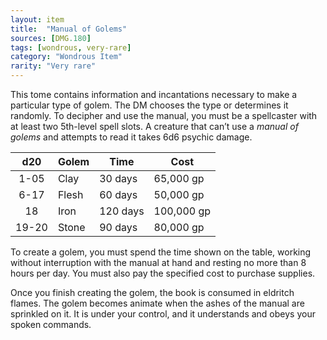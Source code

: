 ```yaml
---
layout: item
title:  "Manual of Golems"
sources: [DMG.180]
tags: [wondrous, very-rare]
category: "Wondrous Item"
rarity: "Very rare"
---
```


This tome contains information and incantations necessary to make a particular type of golem. The DM chooses the type or determines it randomly. To decipher and use the manual, you must be a spellcaster with at least two 5th-level spell slots. A creature that can’t use a *manual of golems* and attempts to read it takes 6d6 psychic damage.

d20     |   Golem   |   Time    |   Cost
:-:     |   -----   |   ----    |   ----
1-05	|   Clay	|   30 days	|   65,000 gp
6-17	|   Flesh	|   60 days	|   50,000 gp
18	    |   Iron	|   120 days|	100,000 gp
19-20	|   Stone	|   90 days	|   80,000 gp

To create a golem, you must spend the time shown on the table, working without interruption with the manual at hand and resting no more than 8 hours per day. You must also pay the specified cost to purchase supplies.

Once you finish creating the golem, the book is consumed in eldritch flames. The golem becomes animate when the ashes of the manual are sprinkled on it. It is under your control, and it understands and obeys your spoken commands.